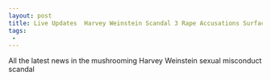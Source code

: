 ```yaml
---
layout: post
title: Live Updates  Harvey Weinstein Scandal 3 Rape Accusations Surface Gwyneth Paltrow Angelina Jolie Share Own Harassment Stories
tags:
 -
---
```

All the latest news in the mushrooming Harvey Weinstein sexual misconduct scandal
